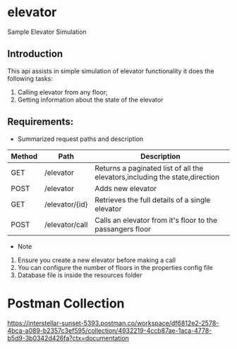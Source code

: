 # elevator
Sample Elevator Simulation

## Introduction
This api assists in simple simulation of elevator functionality it does the following tasks:
1) Calling elevator from any floor;
2) Getting information about the state of the elevator

## Requirements:
- Summarized request paths and description

| Method | Path           | Description                                                                 |
|--------|----------------|-----------------------------------------------------------------------------|
| GET    | /elevator      | Returns a paginated list of all the elevators,including the state,direction |
| POST   | /elevator      | Adds new elevator                                                           |
| GET    | /elevator/{id} | Retrieves the full details of a single elevator                             |
| POST   | /elevator/call | Calls an elevator from it's floor to the passangers floor                   |

- Note
1) Ensure you create a new elevator before making a call 
2) You can configure the number of floors in the properties config file
3) Database file is inside the resources folder

# Postman Collection
https://interstellar-sunset-5393.postman.co/workspace/df6812e2-2578-4bca-a089-b2357c3ef595/collection/4932219-4ccb87ae-1aca-4778-b5d9-3b0342d426fa?ctx=documentation






